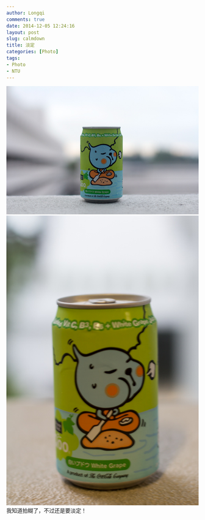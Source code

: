 ```yaml
---
author: Longqi
comments: true
date: 2014-12-05 12:24:16
layout: post
slug: calmdown
title: 淡定
categories: [Photo]
tags:
- Photo
- NTU
---
```

<img src="/public/images/photos/img8697.jpg" alt="Photo"/>

<img src="/public/images/photos/img8692.jpg" alt="Photo"/>
我知道拍糊了，不过还是要淡定！

